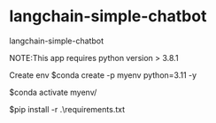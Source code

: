 # langchain-simple-chatbot
langchain-simple-chatbot

NOTE:This app requires python version > 3.8.1

Create env
$conda create -p myenv python=3.11 -y

$conda activate myenv/

$pip install -r .\requirements.txt



